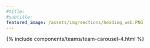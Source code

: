 ```yaml
---
#title: 
#subtitle: 
featured_image: /assets/img/sections/heading_web.PNG
---
```

{% include components/teams/team-carousel-4.html %}


